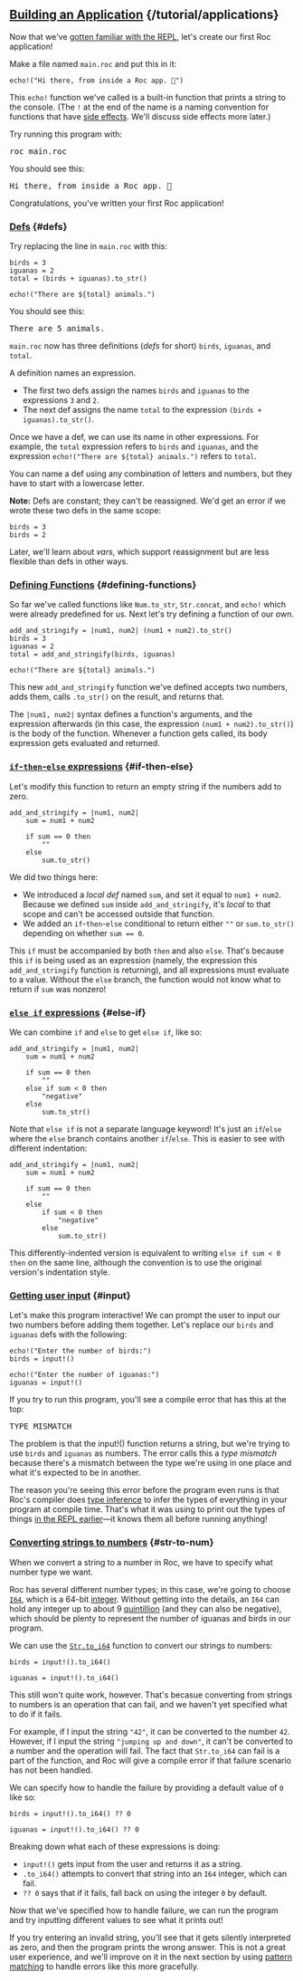 ## [Building an Application](/tutorial/applications) {/tutorial/applications}

Now that we've [gotten familiar with the REPL](/tutorial/repl), let's create our first Roc application!

Make a file named `main.roc` and put this in it:

```roc
echo!("Hi there, from inside a Roc app. 🎉")
```

This `echo!` function we've called is a built-in function that prints a string to the console.
(The `!` at the end of the name is a naming convention for functions that have [side effects](https://en.wikipedia.org/wiki/Side_effect_(computer_science)).
We'll discuss side effects more later.)

Try running this program with:

<samp>roc main.roc</samp>

You should see this:

<samp>Hi there, from inside a Roc app. 🎉</samp>

Congratulations, you've written your first Roc application!

### [Defs](#defs) {#defs}

Try replacing the line in `main.roc` with this:

```roc
birds = 3
iguanas = 2
total = (birds + iguanas).to_str()

echo!("There are ${total} animals.")
```

You should see this:

<samp>There are 5 animals.</samp>

`main.roc` now has three definitions (_defs_ for short) `birds`, <span class="nowrap">`iguanas`,</span> and `total`.

A definition names an expression.

- The first two defs assign the names `birds` and `iguanas` to the expressions `3` and `2`.
- The next def assigns the name `total` to the expression `(birds + iguanas).to_str()`.

Once we have a def, we can use its name in other expressions. For example, the `total` expression refers to `birds` and `iguanas`, and the expression `echo!("There are ${total} animals.")` refers to `total`.

You can name a def using any combination of letters and numbers, but they have to start with a lowercase letter.

**Note:** Defs are constant; they can't be reassigned. We'd get an error if we wrote these two defs in the same scope:

```roc
birds = 3
birds = 2
```

Later, we'll learn about _vars_, which support reassignment but are less flexible
than defs in other ways.

### [Defining Functions](#defining-functions) {#defining-functions}

So far we've called functions like `Num.to_str`, `Str.concat`, and `echo!` which were
already predefined for us. Next let's try defining a function of our own.

```roc
add_and_stringify = |num1, num2| (num1 + num2).to_str()
birds = 3
iguanas = 2
total = add_and_stringify(birds, iguanas)

echo!("There are ${total} animals.")
```

This new `add_and_stringify` function we've defined accepts two numbers, adds them,
calls `.to_str()` on the result, and returns that.

The `|num1, num2|` syntax defines a function's arguments, and the expression afterwards
(in this case, the expression `(num1 + num2).to_str()`) is the body of the function.
Whenever a function gets called, its body expression gets evaluated and returned.

### [`if`-`then`-`else` expressions](#if-then-else) {#if-then-else}

Let's modify this function to return an empty string if the numbers add to zero.

```roc
add_and_stringify = |num1, num2|
    sum = num1 + num2

    if sum == 0 then
        ""
    else
        sum.to_str()
```

We did two things here:

- We introduced a _local def_ named `sum`, and set it equal to `num1 + num2`. Because we defined `sum` inside `add_and_stringify`, it's _local_ to that scope and can't be accessed outside that function.
- We added an `if`\-`then`\-`else` conditional to return either `""` or `sum.to_str()` depending on whether `sum == 0`.

This `if` must be accompanied by both `then` and also `else`. That's because this `if` is
being used as an expression (namely, the expression this `add_and_stringify` function is returning),
and all expressions must evaluate to a value. Without the `else` branch, the function would
not know what to return if `sum` was nonzero!

### [`else if` expressions](#else-if) {#else-if}

We can combine `if` and `else` to get `else if`, like so:

```roc
add_and_stringify = |num1, num2|
    sum = num1 + num2

    if sum == 0 then
        ""
    else if sum < 0 then
        "negative"
    else
        sum.to_str()
```

Note that `else if` is not a separate language keyword! It's just an `if`/`else` where the `else`
branch contains another `if`/`else`. This is easier to see with different indentation:

```roc
add_and_stringify = |num1, num2|
    sum = num1 + num2

    if sum == 0 then
        ""
    else
        if sum < 0 then
            "negative"
        else
            sum.to_str()
```

This differently-indented version is equivalent to writing `else if sum < 0 then` on the same line,
although the convention is to use the original version's indentation style.

### [Getting user input](#input) {#input}

Let's make this program interactive! We can prompt the user to input our two numbers
before adding them together. Let's replace our `birds` and `iguanas` defs with the following:

```roc
echo!("Enter the number of birds:")
birds = input!()

echo!("Enter the number of iguanas:")
iguanas = input!()
```

If you try to run this program, you'll see a compile error that has this at the top:

<pre>
TYPE MISMATCH
</pre>

The problem is that the input!() function returns a string, but we're trying to use `birds`
and `iguanas` as numbers. The error calls this a _type mismatch_ because there's a mismatch
between the type we're using in one place and what it's expected to be in another.

The reason you're seeing this error before the program even runs is that Roc's compiler
does [type inference](https://en.wikipedia.org/wiki/Type_inference) to infer the types
of everything in your program at compile time. That's what it was using to print out the
types of things [in the REPL earlier](/tutorial/repl)—it knows them all before running anything!

### [Converting strings to numbers](#str-to-num) {#str-to-num}

When we convert a string to a number in Roc, we have to specify what number type we want.

Roc has several different number types; in this case, we're going to choose [`I64`](https://www.roc-lang.org/builtins/Num#U64),
which is a 64-bit [integer](https://en.wikipedia.org/wiki/Integer_(computer_science)#Value_and_representation).
Without getting into the details, an `I64` can hold any integer up to about 9 [quintillion](https://en.wikipedia.org/wiki/Names_of_large_numbers#Quintillion)
(and they can also be negative), which should be plenty to represent the number of iguanas and
birds in our program.

We can use the [`Str.to_i64`](https://www.roc-lang.org/builtins/Str#to_i64) function to convert
our strings to numbers:

```roc
birds = input!().to_i64()
```
```roc
iguanas = input!().to_i64()
```

This still won't quite work, however. That's becasue converting from strings to numbers
is an operation that can fail, and we haven't yet specified what to do if it fails.

For example, if I input the string `"42"`, it can be converted to the number `42`.
However, if I input the string `"jumping up and down"`, it can't be converted to a number
and the operation will fail. The fact that `Str.to_i64` can fail is a part of the function,
and Roc will give a compile error if that failure scenario has not been handled.

We can specify how to handle the failure by providing a default value of `0` like so:

```roc
birds = input!().to_i64() ?? 0
```
```roc
iguanas = input!().to_i64() ?? 0
```

Breaking down what each of these expressions is doing:
- `input!()` gets input from the user and returns it as a string.
- `.to_i64()` attempts to convert that string into an `I64` integer, which can fail.
- `?? 0` says that if it fails, fall back on using the integer `0` by default.

Now that we've specified how to handle failure, we can run the program and try inputting
different values to see what it prints out!

If you try entering an invalid string, you'll see that it gets silently interpreted as zero,
and then the program prints the wrong answer. This is not a great user experience, and
we'll improve on it in the next section by using [pattern matching](/tutorial/pattern-matching)
to handle errors like this more gracefully.
